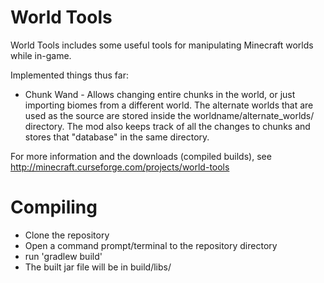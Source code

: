 World Tools
==============
World Tools includes some useful tools for manipulating Minecraft worlds while in-game.

Implemented things thus far:
* Chunk Wand - Allows changing entire chunks in the world, or just importing biomes from a different world. The alternate worlds that are used as the source are stored inside the worldname/alternate_worlds/ directory. The mod also keeps track of all the changes to chunks and stores that "database" in the same directory.

For more information and the downloads (compiled builds), see http://minecraft.curseforge.com/projects/world-tools

Compiling
=========
* Clone the repository
* Open a command prompt/terminal to the repository directory
* run 'gradlew build'
* The built jar file will be in build/libs/